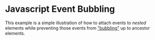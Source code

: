 # Javascript Event Bubbling
This example is a simple illustration of how to attach events to *nested* elements while preventing those events from ["bubbling"][bubble] up to ancestor elements.


[bubble]: https://en.wikipedia.org/wiki/Event_bubbling
